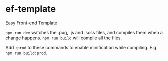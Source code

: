 # ef-template
Easy Front-end Template

`npm run dev` watches the .pug, .js and .scss files, and compiles them when a change happens.
`npm run build` will compile all the files. 

Add `:prod` to these commands to enable minification while compiling. E.g. `npm run build:prod`.